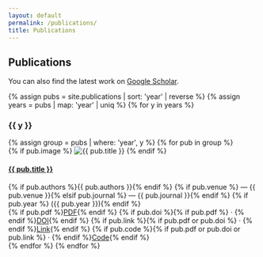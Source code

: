 ```yaml
---
layout: default
permalink: /publications/
title: Publications
---
```


## Publications
<p>
  You can also find the latest work on <a href="https://scholar.google.com/citations?user=msRla_0AAAAJ&hl=en" target="_blank" rel="noopener">Google Scholar</a>.
</p>

<div class="col-12 col-lg-10 publications-page">
  {% assign pubs = site.publications | sort: 'year' | reverse %}
  {% assign years = pubs | map: 'year' | uniq %}
  {% for y in years %}
    <h3 class="mt-4">{{ y }}</h3>
    {% assign group = pubs | where: 'year', y %}
    {% for pub in group %}
      <div class="publication-content">
        {% if pub.image %}
          <img class="publication-image" src="{{ pub.image | relative_url }}" alt="{{ pub.title }}" />
        {% endif %}
        <div class="publication-text">
          <h4 class="mb-1"><a href="{{ pub.url | relative_url }}">{{ pub.title }}</a></h4>
          <div class="text-muted small">
            {% if pub.authors %}{{ pub.authors }}{% endif %}
            {% if pub.venue %} — {{ pub.venue }}{% elsif pub.journal %} — {{ pub.journal }}{% endif %}
            {% if pub.year %} ({{ pub.year }}){% endif %}
          </div>
          <div class="mt-2">
            {% if pub.pdf %}<a href="{{ pub.pdf | relative_url }}" target="_blank" rel="noopener">PDF</a>{% endif %}
            {% if pub.doi %}{% if pub.pdf %} · {% endif %}<a href="https://doi.org/{{ pub.doi }}" target="_blank" rel="noopener">DOI</a>{% endif %}
            {% if pub.link %}{% if pub.pdf or pub.doi %} · {% endif %}<a href="{{ pub.link }}" target="_blank" rel="noopener">Link</a>{% endif %}
            {% if pub.code %}{% if pub.pdf or pub.doi or pub.link %} · {% endif %}<a href="{{ pub.code }}" target="_blank" rel="noopener">Code</a>{% endif %}
          </div>
        </div>
      </div>
    {% endfor %}
  {% endfor %}
</div>
